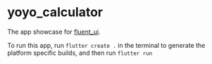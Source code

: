 # yoyo_calculator

The app showcase for [fluent_ui](https://pub.dev/packages/fluent_ui).

To run this app, run `flutter create .` in the terminal to generate the platform specific builds, and then run `flutter run`
